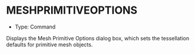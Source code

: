 # MESHPRIMITIVEOPTIONS

- Type: Command

Displays the Mesh Primitive Options dialog box, which sets the tessellation defaults for primitive mesh objects.

